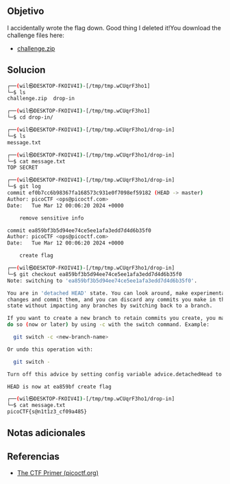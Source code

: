 ## Objetivo
I accidentally wrote the flag down. Good thing I deleted it!You download the challenge files here:

- [challenge.zip](https://artifacts.picoctf.net/c_titan/137/challenge.zip)
## Solucion
``` bash
┌──(wil㉿DESKTOP-FKOIV4I)-[/tmp/tmp.wCUqrF3ho1]
└─$ ls
challenge.zip  drop-in

┌──(wil㉿DESKTOP-FKOIV4I)-[/tmp/tmp.wCUqrF3ho1]
└─$ cd drop-in/

┌──(wil㉿DESKTOP-FKOIV4I)-[/tmp/tmp.wCUqrF3ho1/drop-in]
└─$ ls
message.txt

┌──(wil㉿DESKTOP-FKOIV4I)-[/tmp/tmp.wCUqrF3ho1/drop-in]
└─$ cat message.txt
TOP SECRET

┌──(wil㉿DESKTOP-FKOIV4I)-[/tmp/tmp.wCUqrF3ho1/drop-in]
└─$ git log
commit ef0b7cc6b98367fa168573c931e0f7098ef59182 (HEAD -> master)
Author: picoCTF <ops@picoctf.com>
Date:   Tue Mar 12 00:06:20 2024 +0000

    remove sensitive info

commit ea859bf3b5d94ee74ce5ee1afa3edd7d4d6b35f0
Author: picoCTF <ops@picoctf.com>
Date:   Tue Mar 12 00:06:20 2024 +0000

    create flag

┌──(wil㉿DESKTOP-FKOIV4I)-[/tmp/tmp.wCUqrF3ho1/drop-in]
└─$ git checkout ea859bf3b5d94ee74ce5ee1afa3edd7d4d6b35f0
Note: switching to 'ea859bf3b5d94ee74ce5ee1afa3edd7d4d6b35f0'.

You are in 'detached HEAD' state. You can look around, make experimental
changes and commit them, and you can discard any commits you make in this
state without impacting any branches by switching back to a branch.

If you want to create a new branch to retain commits you create, you may
do so (now or later) by using -c with the switch command. Example:

  git switch -c <new-branch-name>

Or undo this operation with:

  git switch -

Turn off this advice by setting config variable advice.detachedHead to false

HEAD is now at ea859bf create flag

┌──(wil㉿DESKTOP-FKOIV4I)-[/tmp/tmp.wCUqrF3ho1/drop-in]
└─$ cat message.txt
picoCTF{s@n1t1z3_cf09a485}
```

## Notas adicionales

## Referencias
- [The CTF Primer (picoctf.org)](https://primer.picoctf.org/#_git_version_control)

